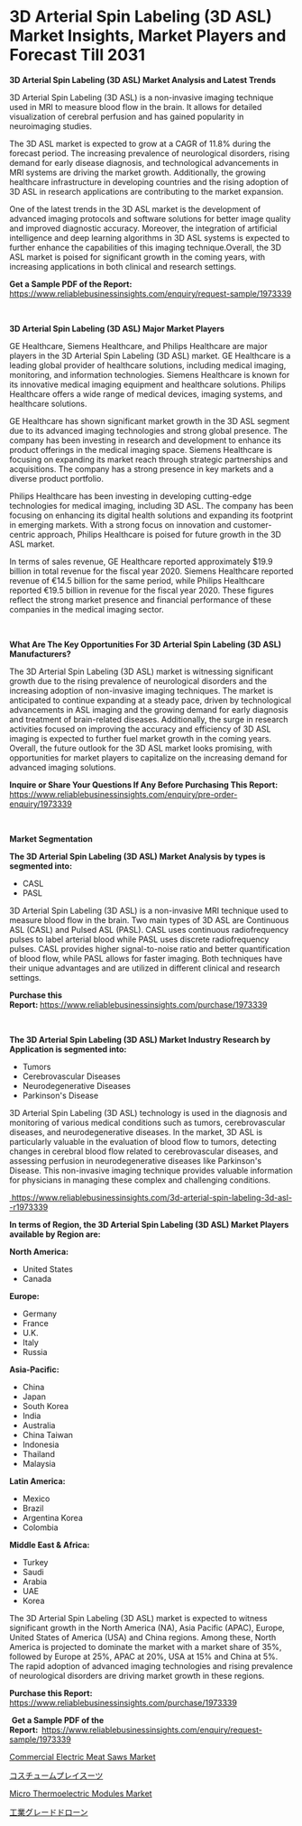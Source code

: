 <p><h1>3D Arterial Spin Labeling (3D ASL) Market Insights, Market Players and Forecast Till 2031</h1></p><p><strong>3D Arterial Spin Labeling (3D ASL) Market Analysis and Latest Trends</strong></p>
<p><p>3D Arterial Spin Labeling (3D ASL) is a non-invasive imaging technique used in MRI to measure blood flow in the brain. It allows for detailed visualization of cerebral perfusion and has gained popularity in neuroimaging studies.</p><p>The 3D ASL market is expected to grow at a CAGR of 11.8% during the forecast period. The increasing prevalence of neurological disorders, rising demand for early disease diagnosis, and technological advancements in MRI systems are driving the market growth. Additionally, the growing healthcare infrastructure in developing countries and the rising adoption of 3D ASL in research applications are contributing to the market expansion.</p><p>One of the latest trends in the 3D ASL market is the development of advanced imaging protocols and software solutions for better image quality and improved diagnostic accuracy. Moreover, the integration of artificial intelligence and deep learning algorithms in 3D ASL systems is expected to further enhance the capabilities of this imaging technique.Overall, the 3D ASL market is poised for significant growth in the coming years, with increasing applications in both clinical and research settings.</p></p>
<p><strong>Get a Sample PDF of the Report:&nbsp;</strong> <a href="https://www.reliablebusinessinsights.com/enquiry/request-sample/1973339">https://www.reliablebusinessinsights.com/enquiry/request-sample/1973339</a></p>
<p>&nbsp;</p>
<p><strong>3D Arterial Spin Labeling (3D ASL) Major Market Players</strong></p>
<p><p>GE Healthcare, Siemens Healthcare, and Philips Healthcare are major players in the 3D Arterial Spin Labeling (3D ASL) market. GE Healthcare is a leading global provider of healthcare solutions, including medical imaging, monitoring, and information technologies. Siemens Healthcare is known for its innovative medical imaging equipment and healthcare solutions. Philips Healthcare offers a wide range of medical devices, imaging systems, and healthcare solutions.</p><p>GE Healthcare has shown significant market growth in the 3D ASL segment due to its advanced imaging technologies and strong global presence. The company has been investing in research and development to enhance its product offerings in the medical imaging space. Siemens Healthcare is focusing on expanding its market reach through strategic partnerships and acquisitions. The company has a strong presence in key markets and a diverse product portfolio.</p><p>Philips Healthcare has been investing in developing cutting-edge technologies for medical imaging, including 3D ASL. The company has been focusing on enhancing its digital health solutions and expanding its footprint in emerging markets. With a strong focus on innovation and customer-centric approach, Philips Healthcare is poised for future growth in the 3D ASL market.</p><p>In terms of sales revenue, GE Healthcare reported approximately $19.9 billion in total revenue for the fiscal year 2020. Siemens Healthcare reported revenue of €14.5 billion for the same period, while Philips Healthcare reported €19.5 billion in revenue for the fiscal year 2020. These figures reflect the strong market presence and financial performance of these companies in the medical imaging sector.</p></p>
<p>&nbsp;</p>
<p><strong>What Are The Key Opportunities For 3D Arterial Spin Labeling (3D ASL) Manufacturers?</strong></p>
<p><p>The 3D Arterial Spin Labeling (3D ASL) market is witnessing significant growth due to the rising prevalence of neurological disorders and the increasing adoption of non-invasive imaging techniques. The market is anticipated to continue expanding at a steady pace, driven by technological advancements in ASL imaging and the growing demand for early diagnosis and treatment of brain-related diseases. Additionally, the surge in research activities focused on improving the accuracy and efficiency of 3D ASL imaging is expected to further fuel market growth in the coming years. Overall, the future outlook for the 3D ASL market looks promising, with opportunities for market players to capitalize on the increasing demand for advanced imaging solutions.</p></p>
<p><strong>Inquire or Share Your Questions If Any Before Purchasing This Report:</strong> <a href="https://www.reliablebusinessinsights.com/enquiry/pre-order-enquiry/1973339">https://www.reliablebusinessinsights.com/enquiry/pre-order-enquiry/1973339</a></p>
<p>&nbsp;</p>
<p><strong>Market Segmentation</strong></p>
<p><strong>The 3D Arterial Spin Labeling (3D ASL) Market Analysis by types is segmented into:</strong></p>
<p><ul><li>CASL</li><li>PASL</li></ul></p>
<p><p>3D Arterial Spin Labeling (3D ASL) is a non-invasive MRI technique used to measure blood flow in the brain. Two main types of 3D ASL are Continuous ASL (CASL) and Pulsed ASL (PASL). CASL uses continuous radiofrequency pulses to label arterial blood while PASL uses discrete radiofrequency pulses. CASL provides higher signal-to-noise ratio and better quantification of blood flow, while PASL allows for faster imaging. Both techniques have their unique advantages and are utilized in different clinical and research settings.</p></p>
<p><strong>Purchase this Report:&nbsp;</strong><a href="https://www.reliablebusinessinsights.com/purchase/1973339">https://www.reliablebusinessinsights.com/purchase/1973339</a></p>
<p>&nbsp;</p>
<p><strong>The 3D Arterial Spin Labeling (3D ASL) Market Industry Research by Application is segmented into:</strong></p>
<p><ul><li>Tumors</li><li>Cerebrovascular Diseases</li><li>Neurodegenerative Diseases</li><li>Parkinson's Disease</li></ul></p>
<p><p>3D Arterial Spin Labeling (3D ASL) technology is used in the diagnosis and monitoring of various medical conditions such as tumors, cerebrovascular diseases, and neurodegenerative diseases. In the market, 3D ASL is particularly valuable in the evaluation of blood flow to tumors, detecting changes in cerebral blood flow related to cerebrovascular diseases, and assessing perfusion in neurodegenerative diseases like Parkinson's Disease. This non-invasive imaging technique provides valuable information for physicians in managing these complex and challenging conditions.</p></p>
<p><a href="https://www.reliablebusinessinsights.com/3d-arterial-spin-labeling-3d-asl--r1973339">&nbsp;https://www.reliablebusinessinsights.com/3d-arterial-spin-labeling-3d-asl--r1973339</a></p>
<p><strong>In terms of Region, the 3D Arterial Spin Labeling (3D ASL) Market Players available by Region are:</strong></p>
<p>
    <p> <strong> North America: </strong>
        <ul>
            <li>United States</li>
            <li>Canada</li>
        </ul>
        </p> 
    <p> <strong> Europe: </strong>
        <ul>
            <li>Germany</li>
            <li>France</li>
            <li>U.K.</li>
            <li>Italy</li>
            <li>Russia</li>
        </ul>
        </p> 
    <p> <strong> Asia-Pacific: </strong>
        <ul>
            <li>China</li>
            <li>Japan</li>
            <li>South Korea</li>
            <li>India</li>
            <li>Australia</li>
            <li>China Taiwan</li>
            <li>Indonesia</li>
            <li>Thailand</li>
            <li>Malaysia</li>
        </ul>
        </p> 
    <p> <strong> Latin America: </strong>
        <ul>
            <li>Mexico</li>
            <li>Brazil</li>
            <li>Argentina Korea</li>
            <li>Colombia</li>
        </ul>
        </p> 
    <p> <strong> Middle East & Africa: </strong>
        <ul>
            <li>Turkey</li>
            <li>Saudi</li>
            <li>Arabia</li>
            <li>UAE</li>
            <li>Korea</li>
        </ul>
    </p>
    </p>
<p><p>The 3D Arterial Spin Labeling (3D ASL) market is expected to witness significant growth in the North America (NA), Asia Pacific (APAC), Europe, United States of America (USA) and China regions. Among these, North America is projected to dominate the market with a market share of 35%, followed by Europe at 25%, APAC at 20%, USA at 15% and China at 5%. The rapid adoption of advanced imaging technologies and rising prevalence of neurological disorders are driving market growth in these regions.</p></p>
<p><strong>Purchase this Report: </strong><a href="https://www.reliablebusinessinsights.com/purchase/1973339">https://www.reliablebusinessinsights.com/purchase/1973339</a></p>
<p>&nbsp;<strong>Get a Sample PDF of the Report:&nbsp;&nbsp;</strong><a href="https://www.reliablebusinessinsights.com/enquiry/request-sample/1973339">https://www.reliablebusinessinsights.com/enquiry/request-sample/1973339</a></p>
<p><strong></strong></p>
<p><p><a href="https://github.com/thuyvuongpk111/Market-Research-Report-List-1/blob/main/commercial-electric-meat-saws-market.md">Commercial Electric Meat Saws Market</a></p><p><a href="https://github.com/KaydenJohns1964/Market-Research-Report-List-2/blob/main/5525042170457.md">コスチュームプレイスーツ</a></p><p><a href="https://github.com/GroverBarry/Market-Research-Report-List-6/blob/main/micro-thermoelectric-modules-market.md">Micro Thermoelectric Modules Market</a></p><p><a href="https://github.com/marbadji/Market-Research-Report-List-2/blob/main/1000185170456.md">工業グレードドローン</a></p></p>